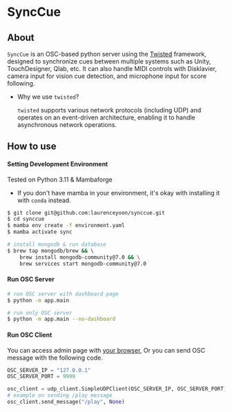 # SyncCue

## About

`SyncCue` is an OSC-based python server using the [Twisted](https://twisted.org/) framework, designed to synchronize cues between multiple systems such as Unity, TouchDesigner, Qlab, etc. 
It can also handle MIDI controls with Disklavier, camera input for vision cue detection, and microphone input for score following.

-  Why we use `twisted`?
    
    `twisted` supports various network protocols (including UDP) and operates on an event-driven architecture, enabling it to handle asynchronous network operations.

## How to use

#### Setting Development Environment
Tested on Python 3.11 & Mambaforge

- If you don't have mamba in your environment, it's okay with installing it with `conda` instead.

```bash
$ git clone git@github.com:laurenceyoon/synccue.git
$ cd synccue
$ mamba env create -f environment.yaml
$ mamba activate sync

# install mongodb & run database
$ brew tap mongodb/brew && \ 
    brew install mongodb-community@7.0 && \
    brew services start mongodb-community@7.0
```

#### Run OSC Server

```bash
# run OSC server with dashboard page
$ python -m app.main

# run only OSC server
$ python -m app.main --no-dashboard
```

#### Run OSC Client

You can access admin page with [your browser](http://localhost:8501),
Or you can send OSC message with the following code.

```python
OSC_SERVER_IP = "127.0.0.1"
OSC_SERVER_PORT = 9999

osc_client = udp_client.SimpleUDPClient(OSC_SERVER_IP, OSC_SERVER_PORT)
# example on sending /play message
osc_client.send_message("/play", None)
```
